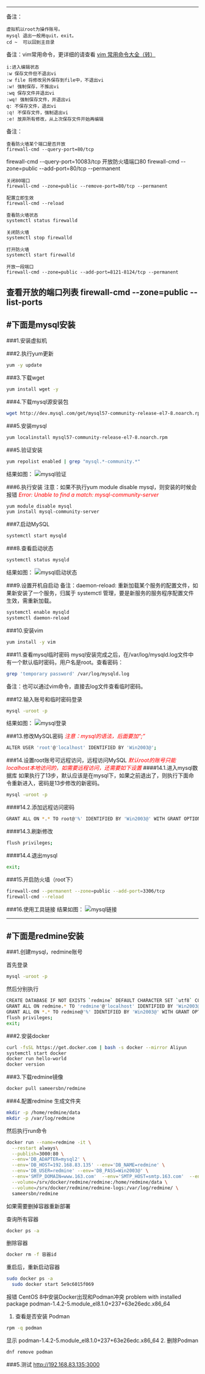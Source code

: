  
--- 
备注：

    虚拟机以root为操作账号。
    mysql 退出一般用quit，exit。
    cd ~  可以回到主目录

备注：vim常用命令，更详细的请查看 [vim 常用命令大全（转）](https://www.cnblogs.com/chen-nn/p/11531932.html)

    i:进入编辑状态
    :w 保存文件但不退出vi
    :w file 将修改另外保存到file中，不退出vi
    :w! 强制保存，不推出vi
    :wq 保存文件并退出vi
    :wq! 强制保存文件，并退出vi
    q: 不保存文件，退出vi
    :q! 不保存文件，强制退出vi
    :e! 放弃所有修改，从上次保存文件开始再编辑

备注：

    查看防火墙某个端口是否开放
    firewall-cmd --query-port=80/tcp
firewall-cmd --query-port=10083/tcp
    开放防火墙端口80
    firewall-cmd --zone=public --add-port=80/tcp --permanent

    关闭80端口
    firewall-cmd --zone=public --remove-port=80/tcp --permanent  

    配置立即生效
    firewall-cmd --reload 

    查看防火墙状态
    systemctl status firewalld

    关闭防火墙
    systemctl stop firewalld

    打开防火墙
    systemctl start firewalld

    开放一段端口
    firewall-cmd --zone=public --add-port=8121-8124/tcp --permanent

查看开放的端口列表
firewall-cmd --zone=public --list-ports
---
#下面是mysql安装
---
###1.安装虚拟机

###2.执行yum更新
```bash
yum -y update
```

###3.下载wget
```bash
yum install wget -y
```

###4.下载mysql源安装包
```bash
wget http://dev.mysql.com/get/mysql57-community-release-el7-8.noarch.rpm
```

###5.安装mysql
```bash
yum localinstall mysql57-community-release-el7-8.noarch.rpm
```

###5.验证安装
```bash
yum repolist enabled | grep "mysql.*-community.*"
```
结果如图：
![mysql验证](/images/redmine/1.png)

###6.执行安装
注意：如果不执行yum module disable mysql，则安装的时候会报错
*<font color=red>Error: Unable to find a match: mysql-community-server</font>*
```bash
yum module disable mysql
yum install mysql-community-server
```

###7.启动MySQL
```bash
systemctl start mysqld
```

###8.查看启动状态
```bash
systemctl status mysqld
```

结果如图：
![mysql启动状态](/images/redmine/2.png)

###9.设置开机自启动
备注：daemon-reload: 重新加载某个服务的配置文件，如果新安装了一个服务，归属于 systemctl 管理，要是新服务的服务程序配置文件生效，需重新加载。
```bash
systemctl enable mysqld
systemctl daemon-reload
```
###10.安装vim
```bash
yum install -y vim
```

###11.查看mysql临时密码
mysql安装完成之后，在/var/log/mysqld.log文件中有一个默认临时密码，用户名是root。查看密码：
```bash
grep 'temporary password' /var/log/mysqld.log
```
备注：也可以通过vim命令，直接去log文件查看临时密码。

###12.输入账号和临时密码登录

```bash
mysql -uroot -p
```
结果如图：
![mysql登录](/images/redmine/3.png)

###13.修改MySQL密码 
*<font color=red>注意：mysql的语法，后面要加“;”</font>*
```bash
ALTER USER 'root'@'localhost' IDENTIFIED BY 'Win2003@';
```

###14.设置root账号可远程访问，远程访问MySQL
*<font color=red>默认root的账号只能localhost本地访问的，如需要远程访问，还需要如下设置</font>*
####14.1.进入mysql数据库
如果执行了13步，默认应该是在mysql下，如果之前退出了，则执行下面命令重新进入，密码是13步修改的新密码。
```bash
mysql -uroot -p
```
####14.2.添加远程访问密码
```bash
GRANT ALL ON *.* TO root@'%' IDENTIFIED BY 'Win2003@' WITH GRANT OPTION;
```
####14.3.刷新修改
```bash
flush privileges;
```
####14.4.退出mysql
```bash
exit;
```
###15.开启防火墙（root下）
```bash
firewall-cmd --permanent --zone=public --add-port=3306/tcp
firewall-cmd --reload
```
###16.使用工具链接
结果如图：
![mysql链接](/images/redmine/4.png)

---
#下面是redmine安装
---
###1.创建mysql，redmine账号

首先登录
```bash
mysql -uroot -p
```
然后分别执行
```bash 
CREATE DATABASE IF NOT EXISTS `redmine` DEFAULT CHARACTER SET `utf8` COLLATE `utf8_unicode_ci`; 
GRANT ALL ON redmine.* TO 'redmine'@'localhost' IDENTIFIED BY 'Win2003@';
GRANT ALL ON *.* TO redmine@'%' IDENTIFIED BY 'Win2003@' WITH GRANT OPTION;
flush privileges;
exit;
```
###2.安装docker
```bash
curl -fsSL https://get.docker.com | bash -s docker --mirror Aliyun
systemctl start docker 
docker run hello-world
docker version
```
###3.下载redmine镜像
```bash
docker pull sameersbn/redmine 
```
###4.配置redmine
生成文件夹
```bash
mkdir -p /home/redmine/data
mkdir -p /var/log/redmine
```
然后执行run命令
```bash
docker run --name=redmine -it \
  --restart always\
  --publish=3000:80 \
  --env='DB_ADAPTER=mysql2' \
  --env='DB_HOST=192.168.83.135' --env='DB_NAME=redmine' \
  --env='DB_USER=redmine' --env='DB_PASS=Win2003@' \
  --env='SMTP_DOMAIN=www.163.com'  --env='SMTP_HOST=smtp.163.com'  --env='SMTP_PORT=25' --env='SMTP_USER=redminesmtp@163.com' --env='SMTP_PASS=NZHOSHWRKWQZTXMG'  \
  --volume=/srv/docker/redmine/redmine:/home/redmine/data \
  --volume=/srv/docker/redmine/redmine-logs:/var/log/redmine/ \
  sameersbn/redmine
```
如果需要删掉容器重新部署

查询所有容器
```bash
docker ps -a
```
删除容器
```bash
docker rm -f 容器id
```
 重启后，重新启动容器
```bash
sudo docker ps -a
  sudo docker start 5e9c6015f069
```

报错
CentOS 8中安装Docker出现和Podman冲突 problem with installed package podman-1.4.2-5.module_el8.1.0+237+63e26edc.x86_64

1. 查看是否安装 Podman
```bash
rpm -q podman
```
显示
podman-1.4.2-5.module_el8.1.0+237+63e26edc.x86_64
2. 删除Podman
```bash
dnf remove podman
```
###5.测试
http://192.168.83.135:3000




 